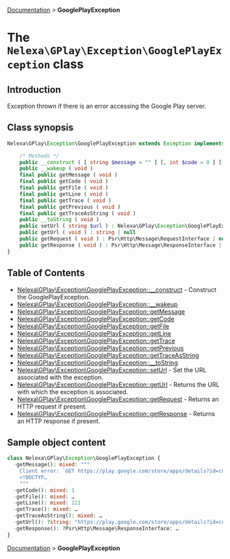 [Documentation](../../README.md) > **GooglePlayException**

# The `Nelexa\GPlay\Exception\GooglePlayException` class

## Introduction
Exception thrown if there is an error accessing the Google Play server.

## Class synopsis
```php
Nelexa\GPlay\Exception\GooglePlayException extends Exception implements Throwable, Stringable {

    /* Methods */
    public __construct ( [ string $message = "" ] [, int $code = 0 ] [, Throwable $previous = null ] ) 
    public __wakeup ( void ) 
    final public getMessage ( void ) 
    final public getCode ( void ) 
    final public getFile ( void ) 
    final public getLine ( void ) 
    final public getTrace ( void ) 
    final public getPrevious ( void ) 
    final public getTraceAsString ( void ) 
    public __toString ( void ) 
    public setUrl ( string $url ) : Nelexa\GPlay\Exception\GooglePlayException
    public getUrl ( void ) : string | null
    public getRequest ( void ) : Psr\Http\Message\RequestInterface | null
    public getResponse ( void ) : Psr\Http\Message\ResponseInterface | null
}
```

## Table of Contents
* [Nelexa\GPlay\Exception\GooglePlayException::__construct](googleplayexception.__construct.md) - Construct the GooglePlayException.
* [Nelexa\GPlay\Exception\GooglePlayException::__wakeup](googleplayexception.__wakeup.md)
* [Nelexa\GPlay\Exception\GooglePlayException::getMessage](googleplayexception.getmessage.md)
* [Nelexa\GPlay\Exception\GooglePlayException::getCode](googleplayexception.getcode.md)
* [Nelexa\GPlay\Exception\GooglePlayException::getFile](googleplayexception.getfile.md)
* [Nelexa\GPlay\Exception\GooglePlayException::getLine](googleplayexception.getline.md)
* [Nelexa\GPlay\Exception\GooglePlayException::getTrace](googleplayexception.gettrace.md)
* [Nelexa\GPlay\Exception\GooglePlayException::getPrevious](googleplayexception.getprevious.md)
* [Nelexa\GPlay\Exception\GooglePlayException::getTraceAsString](googleplayexception.gettraceasstring.md)
* [Nelexa\GPlay\Exception\GooglePlayException::__toString](googleplayexception.__tostring.md)
* [Nelexa\GPlay\Exception\GooglePlayException::setUrl](googleplayexception.seturl.md) - Set the URL associated with the exception.
* [Nelexa\GPlay\Exception\GooglePlayException::getUrl](googleplayexception.geturl.md) - Returns the URL with which the exception is associated.
* [Nelexa\GPlay\Exception\GooglePlayException::getRequest](googleplayexception.getrequest.md) - Returns an HTTP request if present.
* [Nelexa\GPlay\Exception\GooglePlayException::getResponse](googleplayexception.getresponse.md) - Returns an HTTP response if present.


## Sample object content
```php
class Nelexa\GPlay\Exception\GooglePlayException {
  -getMessage(): mixed: """
    Client error: `GET https://play.google.com/store/apps/details?id=com.invalid.app.test&hl=en_US&gl=us` resulted in a `404 Not Found` response:\n
    <!DOCTYP…
    """
  -getCode(): mixed: 1
  -getFile(): mixed: …
  -getLine(): mixed: 221
  -getTrace(): mixed: …
  -getTraceAsString(): mixed: …
  -getUrl(): ?string: "https://play.google.com/store/apps/details?id=com.invalid.app.test&hl=en_US&gl=us"
  -getResponse(): ?Psr\Http\Message\ResponseInterface: …
}
```

[Documentation](../../README.md) > **GooglePlayException**
